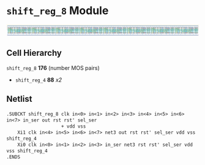 # `shift_reg_8` Module
![Layout](shift_reg_8.png)

## Cell Hierarchy

`shift_reg_8` **176** (number MOS pairs)
- `shift_reg_4` **88** *x2*

## Netlist

```
.SUBCKT shift_reg_8 clk in<0> in<1> in<2> in<3> in<4> in<5> in<6> in<7> in_ser out rst rst' sel_ser
                    + vdd vss
    Xi1 clk in<4> in<5> in<6> in<7> net3 out rst rst' sel_ser vdd vss shift_reg_4
    Xi0 clk in<0> in<1> in<2> in<3> in_ser net3 rst rst' sel_ser vdd vss shift_reg_4
.ENDS
```
